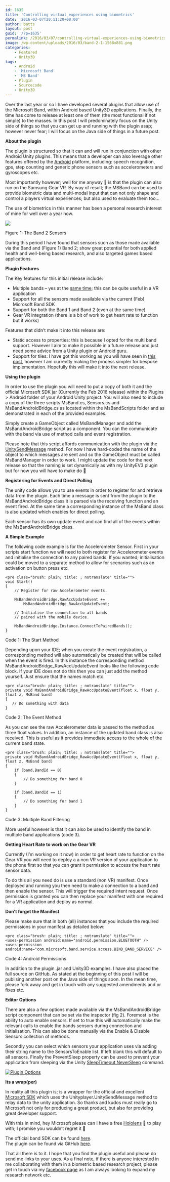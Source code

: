```yaml
---
id: 1635
title: 'Controlling virtual experiences using biometrics'
date: '2016-03-07T20:11:20+00:00'
author: batts
layout: post
guid: '/?p=1635'
permalink: /2016/03/07/controlling-virtual-experiences-using-biometrics/
image: /wp-content/uploads/2016/03/band-2-1-1568x881.png
categories:
    - Featured
    - Unity3D
tags:
    - Android
    - 'Microsoft Band'
    - 'MS Band'
    - Plugin
    - Sourcecode
    - Unity3D
---
```


Over the last year or so I have developed several plugins that allow use of the Microsoft Band, within Android based Unity3D applications. Finally, the time has come to release at least one of them (the most functional if not simple) to the masses. In this post I will predominately focus on the Unity side of things so that you can get up and running with the plugin asap; however never fear; I will focus on the Java side of things in a future post.

**About the plugin**

The plugin is structured so that it can and will run in conjunction with other Android Unity plugins. This means that a developer can also leverage other features offered by the [Android](http://www.android.com) platform, including: speech recognition, gps, step counting and generic phone sensors such as accelerometers and gyroscopes etc.

Most importantly however; well for me anyway 🙂 is that the plugin can also run on the Samsung Gear VR. By way of result; the MSBand can be used to provide biometric data and multi-modal input that can not only shape and control a players virtual experiences; but also used to evaluate them too…

The use of biometrics in this manner has been a personal research interest of mine for well over a year now.

[![](/wp-content/uploads/2016/03/band-tech-2-1024x575.jpg)](/wp-content/uploads/2016/03/band-tech-2-1.jpg)

<span class="caption">Figure 1: The Band 2 Sensors</span>

During this period I have found that sensors such as those made available via the Band and (Figure 1) Band 2; show great potential for both applied health and well-being based research, and also targeted games based applications.

**Plugin Features**

The Key features for this initial release include:

- Multiple bands – yes at the [same time](https://www.youtube.com/watch?v=FaXVfscGP9M); this can be quite useful in a VR application
- Support for all the sensors made available via the current (Feb) Microsoft Band SDK
- Support for both the Band 1 and Band 2 (even at the same time)
- Gear VR integration (there is a bit of work to get heart rate to function but it works)

Features that didn’t make it into this release are:

- Static access to properties: this is because I opted for the multi band support. However I aim to make it possible in a future release and just need some advice from a Unity plugin or Android guru.
- Support for tiles: I have got this working as you will have seen in [this post](/microsoft-band-unity3d/), however I am currently making the process simpler for bespoke implementation. Hopefully this will make it into the next release.

**Using the plugin**

In order to use the plugin you will need to put a copy of both it and the official Microsoft SDK jar (Currently the Feb 2016 release) within the Plugins &gt; Android folder of your Android Unity project. You will also need to include a copy of the three scripts MsBand.cs, Sensors.cs and MsBandAndroidBridge.cs as located within the MsBandScripts folder and as demonstrated in each of the provided examples.

Simply create a GameObject called MsBandManager and add the MsBandAndroidBridge script as a component. You can the communicate with the band via use of method calls and event registration.

Please note that this script affords communication with the plugin via the [UnitySendMessage](http://docs.unity3d.com/Manual/PluginsForAndroid.html) method. For now I have hard-coded the name of the object to which messages are sent and so the GameObject must be called MsBandManager in order to work. I might update the code for the next release so that the naming is set dynamically as with my UnityEV3 plugin but for now you will have to make do 🙂

**Registering for Events and Direct Polling**

The unity code allows you to use events in order to register for and retrieve data from the plugin. Each time a message is sent from the plugin to the MsBandAndroidBridge class it is parsed via the receiving function and an event fired. At the same time a corresponding instance of the MsBand class is also updated which enables for direct polling.

Each sensor has its own update event and can find all of the events within the MsBandAndroidBridge class.

**A Simple Example**

The following code example is for the Accelerometer Sensor. First in your scripts start function we will need to both register for Accelerometer events and initialise the connection to any paired bands. If you wanted; initialisation could be moved to a separate method to allow for scenarios such as an activation on button press etc.

```
<pre class="brush: plain; title: ; notranslate" title="">
void Start()
{
    // Register for raw Accelerometer events.

    MsBandAndroidBridge.RawAccUpdateEvent +=
        MsBandAndroidBridge_RawAccUpdateEvent;

    // Initialise the connection to all bands 
    // paired with the mobile device.

    MsBandAndroidBridge.Instance.ConnectToPairedBands();
}
```

<span class="caption">Code 1: The Start Method</span>

Depending upon your IDE; when you create the event registration, a corresponding method will also automatically be created that will be called when the event is fired. In this instance the corresponding method MsBandAndroidBridge\_RawAccUpdateEvent looks like the following code block. If your IDE does not do this then you can just add the method yourself. Just ensure that the names match etc.

```
<pre class="brush: plain; title: ; notranslate" title="">
private void MsBandAndroidBridge_RawAccUpdateEvent(float x, float y, float z, MsBand band)
{
   // Do something with data
}
```

<span class="caption">Code 2: The Event Method</span>

As you can see the raw Accelerometer data is passed to the method as three float values. In addition, an instance of the updated band class is also received. This is useful as it provides immediate access to the whole of the current band state.

```
<pre class="brush: plain; title: ; notranslate" title="">
private void MsBandAndroidBridge_RawAccUpdateEvent(float x, float y, float z, MsBand band)
{
    if (band.BandId == 0)
    {
        // Do something for band 0
    }

    if (band.BandId == 1)
    {
        // Do something for band 1
    }
}
```

<span class="caption">Code 3: Multiple Band Filtering</span>

More useful however is that it can also be used to identify the band in multiple band applications (code 3).

**Getting Heart Rate to work on the Gear VR**

Currently (I’m working on it now) in order to get heart rate to function on the Gear VR you will need to deploy a a non VR version of your application to the phone first so that you can grant it permission to access the heart rate sensor data.

To do this all you need do is use a standard (non VR) manifest. Once deployed and running you then need to make a connection to a band and then enable the sensor. This will trigger the required intent request. Once permission is granted you can then replace your manifest with one required for a VR application and deploy as normal.

**Don’t forget the Manifest**

Please make sure that in both (all) instances that you include the required permissions in your manifest as detailed below:

```
<pre class="brush: plain; title: ; notranslate" title="">
<uses-permission android:name="android.permission.BLUETOOTH" />
<uses-permission android:name="com.microsoft.band.service.access.BIND_BAND_SERVICE" />
```

<span class="caption">Code 4: Android Permissions</span>

In addition to the plugin .jar and Unity3D examples. I have also placed the full source on GitHub. As stated at the beginning of this post I will be publising another post on the Java side of things soon. In the mean time, please fork away and get in touch with any suggested amendments and or fixes etc.

**Editor Options**

There are also a few options made available via the MsBandAndroidBridge script component that can be set via the inspector (fig 2). Foremost is the ability to auto enable sensors. If set to true this will automatically make the relevant calls to enable the bands sensors during connection and initialisation. This can also be done manually via the Enable &amp; Disable Sensors collection of methods.

Secondly you can select which sensors your application uses via adding their string name to the SensorsToEnable list. If left blank this will default to all sensors. Finally the PreventSleep property can be used to prevent your application from sleeping via the Unity [SleepTimeout.NeverSleep](http://docs.unity3d.com/ScriptReference/Screen-sleepTimeout.html) command.

[![Plugin Options](/wp-content/uploads/2016/03/Plugin-Options-1.png)](/wp-content/uploads/2016/03/Plugin-Options-1.png)

**Its a wrap(per)**

In reality all this plugin is; is a wrapper for the official and excellent [Microsoft SDK](http://developer.microsoftband.com/bandSDK) which uses the Unityplayer.UnitySendMessage method to relay data to the unity application. So thanks and kudos must really go to Microsoft not only for producing a great product, but also for providing great developer support.

With this in mind, hey Microsoft please can I have a free [Hololens](https://www.microsoft.com/microsoft-hololens/en-us) 🙂 to play with; I promise you wouldn’t regret it 🙂

The official band SDK can be found [here](http://developer.microsoftband.com/).  
The plugin can be found via GitHub [here](https://github.com/dyadica/Unity_MsBand).

That all there is to it. I hope that you find the plugin useful and please do send me links to your uses. As a final note, if there is anyone interested in me collaborating with them in a biometric based research project, please get in touch via my [facebook page](https://www.facebook.com/ADropInTheDigitalOcean/) as I am always looking to expand my research network etc.